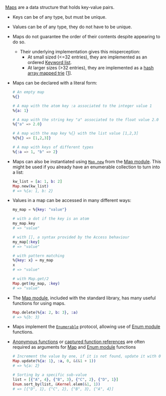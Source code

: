 [Maps][maps] are a data structure that holds key-value pairs.

- Keys can be of any type, but must be unique.
- Values can be of any type, they do not have to be unique.
- Maps do not guarantee the order of their contents despite appearing to do so.
  - Their underlying implementation gives this misperception:
    - At small sized (<=32 entries), they are implemented as an ordered [Keyword list][keyword-list].
    - At larger sizes (>32 entries), they are implemented as a [hash array mapped trie][hamt] &#91;[1][stackoverflow]&#93;.
- Maps can be declared with a literal form:

  ```elixir
  # An empty map
  %{}

  # A map with the atom key :a associated to the integer value 1
  %{a: 1}

  # A map with the string key "a" associated to the float value 2.0
  %{"a" => 2.0}

  # A map with the map key %{} with the list value [1,2,3]
  %{%{} => [1,2,3]}

  # A map with keys of different types
  %{:a => 1, "b" => 2}
  ```

- Maps can also be instantiated using [`Map.new`][map-new] from the [Map module][map-module]. This might be used if you already have an enumerable collection to turn into a list:

  ```elixir
  kw_list = [a: 1, b: 2]
  Map.new(kw_list)
  # => %{a: 1, b: 2}
  ```

- Values in a map can be accessed in many different ways:

  ```elixir
  my_map = %{key: "value"}

  # with a dot if the key is an atom
  my_map.key
  # => "value"

  # with [], a syntax provided by the Access behaviour
  my_map[:key]
  # => "value"

  # with pattern matching
  %{key: x} = my_map
  x
  # => "value"

  # with Map.get/2
  Map.get(my_map, :key)
  # => "value"
  ```

- The [Map module][map-module], included with the standard library, has many useful functions for using maps.

  ```elixir
  Map.delete(%{a: 2, b: 3}, :a)
  # => %{b: 3}
  ```

- Maps implement the [`Enumerable`][enumerable] protocol, allowing use of [Enum module][enum] functions.
- [Anonymous functions][anon-fn] or [captured function references][captured-fn] are often required as arguments for [Map][map-module] and [Enum module][enum] functions

  ```elixir
  # Increment the value by one, if it is not found, update it with 0
  Map.update(%{a: 1}, :a, 0, &(&1 + 1))
  # => %{a: 2}

  # Sorting by a specific sub-value
  list = [{"A", 4}, {"B", 3}, {"C", 2}, {"D", 1}]
  Enum.sort_by(list, &Kernel.elem(&1, 1))
  # => [{"D", 1}, {"C", 2}, {"B", 3}, {"A", 4}]
  ```

[anon-fn]: https://elixir-lang.org/getting-started/basic-types.html#anonymous-functions
[captured-fn]: https://elixir-lang.org/getting-started/modules-and-functions.html#function-capturing
[keyword-list]: https://elixir-lang.org/getting-started/keywords-and-maps.html#keyword-lists
[enum]: https://hexdocs.pm/elixir/Enumerable.html#content
[hamt]: https://en.wikipedia.org/wiki/Hash_array_mapped_trie
[maps]: https://elixir-lang.org/getting-started/keywords-and-maps.html#maps
[map-module]: https://hexdocs.pm/elixir/Map.html
[map-new]: https://hexdocs.pm/elixir/Map.html#new/0
[stackoverflow]: https://stackoverflow.com/a/40408469
[enumerable]: https://hexdocs.pm/elixir/Enumerable.html
